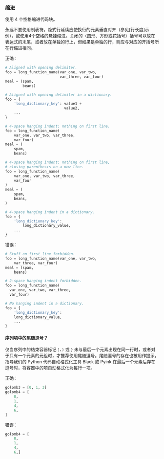 ### 缩进 

使用 4 个空格缩进代码块。

永远不要使用制表符。隐式行延续应使换行的元素垂直对齐（参见[行长度]示例），或使用4个空格的悬挂缩进。关闭的（圆形、方形或花括号）括号可以放在表达式的末尾，或者放在单独的行上，但如果是单独的行，则应与对应的开括号所在行缩进相同。

正确：

```python
# Aligned with opening delimiter.
foo = long_function_name(var_one, var_two,
                         var_three, var_four)
meal = (spam,
        beans)

# Aligned with opening delimiter in a dictionary.
foo = {
    'long_dictionary_key': value1 +
                           value2,
    ...
}

# 4-space hanging indent; nothing on first line.
foo = long_function_name(
    var_one, var_two, var_three,
    var_four)
meal = (
    spam,
    beans)

# 4-space hanging indent; nothing on first line,
# closing parenthesis on a new line.
foo = long_function_name(
    var_one, var_two, var_three,
    var_four
)
meal = (
    spam,
    beans,
)

# 4-space hanging indent in a dictionary.
foo = {
    'long_dictionary_key':
        long_dictionary_value,
    ...
}
```

错误：

```python
# Stuff on first line forbidden.
foo = long_function_name(var_one, var_two,
    var_three, var_four)
meal = (spam,
    beans)

# 2-space hanging indent forbidden.
foo = long_function_name(
  var_one, var_two, var_three,
  var_four)

# No hanging indent in a dictionary.
foo = {
    'long_dictionary_key':
    long_dictionary_value,
    ...
}
```

#### 序列项中的尾随逗号？ 

仅当序列中的结束容器标记 `]`、`)` 或 `}` 未与最后一个元素出现在同一行时，或者对于只有一个元素的元组时，才推荐使用尾随逗号。尾随逗号的存在也被用作提示，指导我们的 Python 代码自动格式化工具 Black 或 Pyink 在最后一个元素后存在逗号时，将容器中的项自动格式化为每行一项。

正确：

```python
golomb3 = [0, 1, 3]
golomb4 = [
    0,
    1,
    4,
    6,
]
```

错误：

```python
golomb4 = [
    0,
    1,
    4,
    6,]
```

